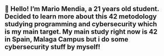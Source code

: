## 👋 Hello! I’m Mario Mendia, a 21 years old student. Decided to learn more about this 42 metodology studying programming and cybersecurity which is my main target. My main study right now is 42 in Spain, Malaga Campus but i do some cybersecurity stuff by myself! 
